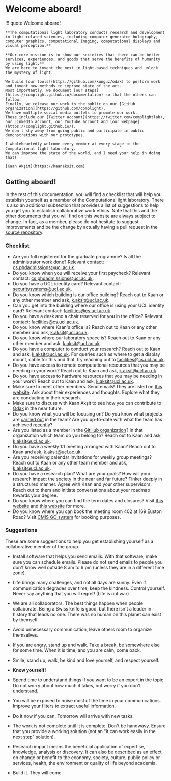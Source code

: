 # Welcome aboard!
!!! quote
	Welcome aboard!

	**The computational light laboratory conducts research and development in light related sciences, including computer-generated holography, computer graphics, computational imaging, computational displays and visual perception.**

	**Our core mission is to show our societies that there can be better services, experiences, and goods that serve the benefits of humanity by using light.**
	We are here to invent the next in light-based techniques and unlock the mystery of light.

	We build [our tools](https://github.com/kunguz/odak) to perform work and invent new methods to improve state of the art. 
	Most importantly, we document [our steps](https://complight.github.io/documentation) so that the others can follow.
	Finally, we release our work to the public on our [GitHub organization](https://github.com/complight). 
	We have multiple social media outlets to promote our work. 
	These include our [Twitter account](https://twitter.com/complightlab), our LinkedIn account, our YouTube account and [our webpage](https://complight.github.io/). 
	We don't shy away from going public and participate in public demonstrations with our prototypes.

	I wholeheartedly welcome every member at every stage to the Computational light laboratory.
	We can improve the state of the world, and I need your help in doing that!

	[Kaan Akşit](https://kaanaksit.com)

## Getting aboard!
In the rest of this documentation, you will find a checklist that will help you establish yourself as a member of the Computational light laboratory.
There is also an additional subsection that provides a list of suggestions to help you get you to establish collaborative work ethics.
Note that this and the other documents that you will find on this website are always subject to change.
In fact, as a member, please do not hesitate to suggest improvements and be the change by actually having a pull request in the [source repository](https://github.com/complight/complight.github.io).

### Checklist

- Are you full registered for the graduate programme? Is all the administrator work done? Relevant contact: [cs.phdadmissions@ucl.ac.uk](mailto:cs.phdadmissions@ucl.ac.uk).
- Do you know when you will receive your first paycheck? Relevant contact: [cs.phdadmissions@ucl.ac.uk](mailto:cs.phdadmissions@ucl.ac.uk).
- Do you have a UCL identity card? Relevant contact: [securitysystems@ucl.ac.uk](mailto:securitysystems@ucl.ac.uk).
- Do you know which building is our office building? Reach out to Kaan or any other member and ask, [k.aksit@ucl.ac.uk](mailto:k.aksit@ucl.ac.uk).
- Can you get into the building where our office is using your UCL identity card? Relevant contact: [facilities@cs.ucl.ac.uk](mailto:facilities@cs.ucl.ac.uk).
- Do you have a desk and a chair reserved for you in the office? Relevant contact: [facilities@cs.ucl.ac.uk](mailto:facilities@cs.ucl.ac.uk).
- Do you know where Kaan's office is? Reach out to Kaan or any other member and ask, [k.aksit@ucl.ac.uk](mailto:k.aksit@ucl.ac.uk).
- Do you know where our laboratory space is? Reach out to Kaan or any other member and ask, [k.aksit@ucl.ac.uk](mailto:k.aksit@ucl.ac.uk).
- Do you have a computer to conduct your research? Reach out to Kaan and ask, [k.aksit@ucl.ac.uk](mailto:k.aksit@ucl.ac.uk). For queries such as where to get a display mount, cable for this and that, try reaching out to [facilities@cs.ucl.ac.uk](mailto:facilities@cs.ucl.ac.uk).
- Do you have access to remote computational resources that you may be needing in your work? Reach out to Kaan and ask, [k.aksit@ucl.ac.uk](mailto:k.aksit@ucl.ac.uk).
- Do you have access to hardware resources that you may be needing in your work? Reach out to Kaan and ask, [k.aksit@ucl.ac.uk](mailto:k.aksit@ucl.ac.uk).
- Make sure to meet other members. Send emails! They are listed on [this website](../people/index.md). Ask about their experiences and thoughts. Explore what they are conducting in their research.
- Make sure to discuss with Kaan Akşit to see how you can contribute to [Odak](https://github.com/kunguz/odak) in the near future.
- Do you know what you will be focusing on? Do you know what projects are [carried out](../publications/index.md) in the team? Are you up-to-date with what the team has achieved [recently](../timeline/index.md)?
- Are you listed as a member in the [GitHub organization](https://github.com/complight/)? In that organization which team do you belong to? Reach out to Kaan and ask, [k.aksit@ucl.ac.uk](mailto:k.aksit@ucl.ac.uk).
- Do you have a weekly 1:1 meeting arranged with Kaan? Reach out to Kaan and ask, [k.aksit@ucl.ac.uk](mailto:k.aksit@ucl.ac.uk).
- Are you receiving calendar invitations for weekly group meetings? Reach out to Kaan or any other team member and ask, [k.aksit@ucl.ac.uk](mailto:k.aksit@ucl.ac.uk).
- Do you have a research plan? What are your goals? How will your research impact the society in the near and far future? Tinker deeply in a structured manner. Agree with Kaan and your other supervisors. Reach out to them and initiate conversations about your roadmap towards your degree.
- Do you know where you can find the term dates and closures? Visit [this website](https://www.ucl.ac.uk/students/life-ucl/term-dates-and-closures-2021-22) and [this website](https://www.ucl.ac.uk/estates/sites/estates/files/cal_term_times_2021_2022.pdf) for more.
- Do you know where you can book the meeting room 402 at 169 Euston Road? Visit [CMIS GO system](https://roombooking-current.ucl.ac.uk/) for booking purposes.

### Suggestions
These are some suggestions to help you get establishing yourself as a collaborative member of the group.

 - Install software that helps you send emails. With that software, make sure you can schedule emails. Please do not send emails to people you don't know well outside 8 am to 6 pm (unless they are in a different time zone).

- Life brings many challenges, and not all days are sunny. Even if communication degrades over time, keep the kindness. Control yourself. Never say anything that you will regret! (Life is not war)

- We are all collaborators. The best things happen when people collaborate. Being a Swiss knife is good, but there isn't a leader in history that leads no one. There was no human on this planet can exist by themself.

- Avoid unnecessary communication, leave others room to organize themselves.

- If you are angry, stand up and walk. Take a break, be somewhere else for some time. When it is time, and you are calm, come back.

- Smile, stand up, walk, be kind and love yourself, and respect yourself.

- **Know yourself!**

- Spend time to understand things if you want to be an expert in the topic. Do not worry about how much it takes, but worry if you don't understand.

- You will be exposed to noise most of the time in your communications. Improve your filters to extract useful information.

- Do it now if you can. Tomorrow will arrive with new tasks.

- The work is not complete until it is complete. Don't be handwavy. Ensure that you provide a working solution (not an "it can work easily in the next step" solution).

- Research impact means the beneficial application of expertise, knowledge, analysis or discovery. It can also be described as an effect on change or benefit to the economy, society, culture, public policy or services, health, the environment or quality of life beyond academia.

- Build it. They will come.
